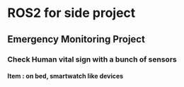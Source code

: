 # ROS2 for side project
## Emergency Monitoring Project
### Check Human vital sign with a bunch of sensors
#### Item : on bed, smartwatch like devices
